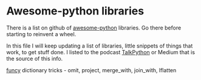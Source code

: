 # Awesome-python libraries
There is a list on github of [awesome-python](https://github.com/vinta/awesome-python) libraries. Go there before starting
to reinvent a wheel.

In this file I will keep updating a list of libraries, little snippets of things that work, to get stuff done. I listed to the 
podcast [TalkPython](https://talkpython.fm) or Medium that is the source of this info. 

[funcy](https://towardsdatascience.com/five-python-moves-that-make-you-look-funcy-like-james-brown-7da78a9c4050) dictionary tricks - omit, project, merge_with, join_with, lflatten
